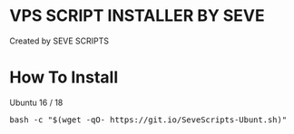 # VPS SCRIPT INSTALLER BY SEVE
Created by SEVE SCRIPTS

# How To Install

Ubuntu 16 / 18
<pre>bash -c "$(wget -qO- https://git.io/SeveScripts-Ubunt.sh)"</pre>
